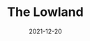 ---
title: "The Lowland"
date: 2021-12-20
tags: ['Fiction']
categories: ['Books']
has_text: False
---